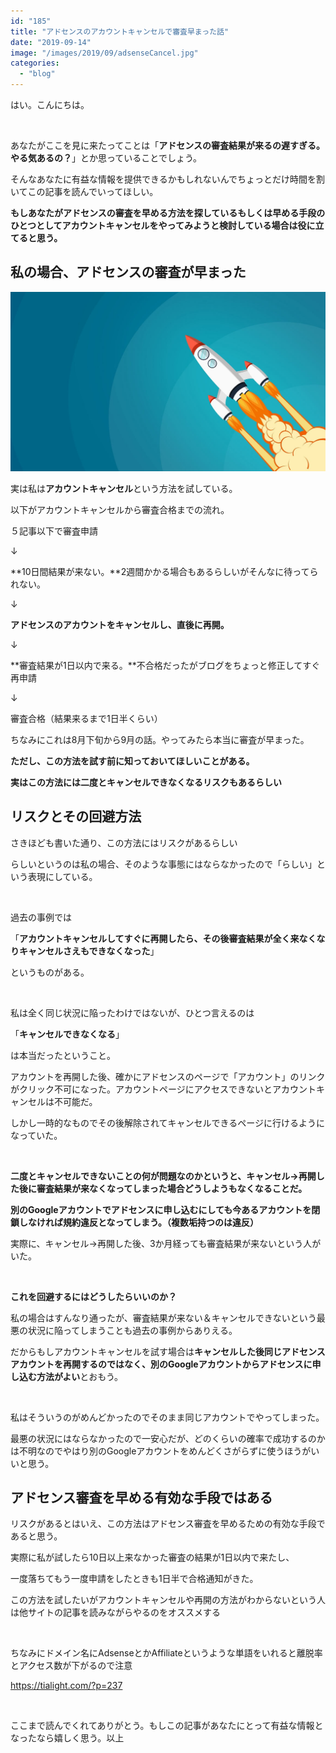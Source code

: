 ```yaml
---
id: "185"
title: "アドセンスのアカウントキャンセルで審査早まった話"
date: "2019-09-14"
image: "/images/2019/09/adsenseCancel.jpg"
categories: 
  - "blog"
---
```


はい。こんにちは。

 

あなたがここを見に来たってことは「**アドセンスの審査結果が来るの遅すぎる。やる気あるの？**」とか思っていることでしょう。

そんなあなたに有益な情報を提供できるかもしれないんでちょっとだけ時間を割いてこの記事を読んでいってほしい。

**もしあなたがアドセンスの審査を早める方法を探しているもしくは早める手段のひとつとしてアカウントキャンセルをやってみようと検討している場合は役に立てると思う。**

## 私の場合、アドセンスの審査が早まった

![アカウントキャンセルでアドセンス審査が早まった事例](/images/2020/02/RocketLaunch.jpg)

実は私は**アカウントキャンセル**という方法を試している。

以下がアカウントキャンセルから審査合格までの流れ。

５記事以下で審査申請

↓

**10日間結果が来ない。**2週間かかる場合もあるらしいがそんなに待ってられない。

↓

**アドセンスのアカウントをキャンセルし、直後に再開。**

↓

**審査結果が1日以内で来る。**不合格だったがブログをちょっと修正してすぐ再申請

↓

審査合格（結果来るまで1日半くらい）

ちなみにこれは8月下旬から9月の話。やってみたら本当に審査が早まった。

**ただし、この方法を試す前に知っておいてほしいことがある。**

**実はこの方法には二度とキャンセルできなくなるリスクもあるらしい**

## リスクとその回避方法

さきほども書いた通り、この方法にはリスクがあるらしい

らしいというのは私の場合、そのような事態にはならなかったので「らしい」という表現にしている。

 

過去の事例では

「**アカウントキャンセルしてすぐに再開したら、その後審査結果が全く来なくなりキャンセルさえもできなくなった**」

というものがある。

 

私は全く同じ状況に陥ったわけではないが、ひとつ言えるのは

「**キャンセルできなくなる**」

は本当だったということ。

アカウントを再開した後、確かにアドセンスのページで「アカウント」のリンクがクリック不可になった。アカウントページにアクセスできないとアカウントキャンセルは不可能だ。

しかし一時的なものでその後解除されてキャンセルできるページに行けるようになっていた。

 

**二度とキャンセルできないことの何が問題なのかというと、キャンセル→再開した後に審査結果が来なくなってしまった場合どうしようもなくなることだ。**

**別のGoogleアカウントでアドセンスに申し込むにしても今あるアカウントを閉鎖しなければ規約違反となってしまう。（複数垢持つのは違反）**

実際に、キャンセル→再開した後、3か月経っても審査結果が来ないという人がいた。

 

**これを回避するにはどうしたらいいのか？**

私の場合はすんなり通ったが、審査結果が来ない＆キャンセルできないという最悪の状況に陥ってしまうことも過去の事例からありえる。

だからもしアカウントキャンセルを試す場合は**キャンセルした後同じアドセンスアカウントを再開するのではなく、別のGoogleアカウントからアドセンスに申し込む方法がよい**とおもう。

 

私はそういうのがめんどかったのでそのまま同じアカウントでやってしまった。

最悪の状況にはならなかったので一安心だが、どのくらいの確率で成功するのかは不明なのでやはり別のGoogleアカウントをめんどくさがらずに使うほうがいいと思う。

## アドセンス審査を早める有効な手段ではある

リスクがあるとはいえ、この方法はアドセンス審査を早めるための有効な手段であると思う。

実際に私が試したら10日以上来なかった審査の結果が1日以内で来たし、

一度落ちてもう一度申請をしたときも1日半で合格通知がきた。

この方法を試したいがアカウントキャンセルや再開の方法がわからないという人は他サイトの記事を読みながらやるのをオススメする

 

ちなみにドメイン名にAdsenseとかAffiliateというような単語をいれると離脱率とアクセス数が下がるので注意

https://tialight.com/?p=237

 

ここまで読んでくれてありがとう。もしこの記事があなたにとって有益な情報となったなら嬉しく思う。以上
